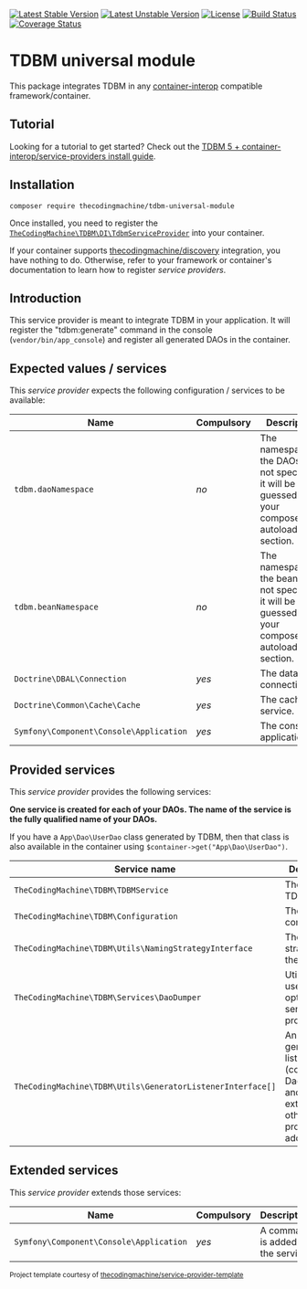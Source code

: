 [![Latest Stable Version](https://poser.pugx.org/thecodingmachine/tdbm-universal-module/v/stable)](https://packagist.org/packages/thecodingmachine/tdbm-universal-module)
[![Latest Unstable Version](https://poser.pugx.org/thecodingmachine/tdbm-universal-module/v/unstable)](https://packagist.org/packages/thecodingmachine/tdbm-universal-module)
[![License](https://poser.pugx.org/thecodingmachine/tdbm-universal-module/license)](https://packagist.org/packages/thecodingmachine/tdbm-universal-module)
[![Build Status](https://travis-ci.org/thecodingmachine/tdbm-universal-module.svg?branch=master)](https://travis-ci.org/thecodingmachine/tdbm-universal-module)
[![Coverage Status](https://coveralls.io/repos/thecodingmachine/tdbm-universal-module/badge.svg?branch=master&service=github)](https://coveralls.io/github/thecodingmachine/tdbm-universal-module?branch=master)

# TDBM universal module

This package integrates TDBM in any [container-interop](https://github.com/container-interop/service-provider) compatible framework/container.

## Tutorial

Looking for a tutorial to get started? Check out the [TDBM 5 + container-interop/service-providers install guide](https://thecodingmachine.github.io/tdbm/doc/install_service-provider.html).

## Installation

```
composer require thecodingmachine/tdbm-universal-module
```

Once installed, you need to register the [`TheCodingMachine\TDBM\DI\TdbmServiceProvider`](src/DI/TdbmServiceProvider.php) into your container.

If your container supports [thecodingmachine/discovery](https://github.com/thecodingmachine/discovery) integration, you have nothing to do. Otherwise, refer to your framework or container's documentation to learn how to register *service providers*.

## Introduction

This service provider is meant to integrate TDBM in your application.
It will register the "tdbm:generate" command in the console (`vendor/bin/app_console`) and register all generated DAOs in the container.

## Expected values / services

This *service provider* expects the following configuration / services to be available:

| Name                                    | Compulsory | Description                            |
|-----------------------------------------|------------|----------------------------------------|
| `tdbm.daoNamespace`                     | *no*       | The namespace of the DAOs. If not specified, it will be guessed from your composer.json autoload section.  |
| `tdbm.beanNamespace`                    | *no*       | The namespace of the beans. If not specified, it will be guessed from your composer.json autoload section. |
| `Doctrine\DBAL\Connection`              | *yes*      | The database connection. |
| `Doctrine\Common\Cache\Cache`           | *yes*      | The cache service. |
| `Symfony\Component\Console\Application` | *yes*      | The console application. |

## Provided services

This *service provider* provides the following services:

**One service is created for each of your DAOs. The name of the service is the fully qualified name of your DAOs.**

If you have a `App\Dao\UserDao` class generated by TDBM, then that class is also available in the container using `$container->get("App\Dao\UserDao")`.

| Service name                | Description                          |
|-----------------------------|--------------------------------------|
| `TheCodingMachine\TDBM\TDBMService`              | The TDBMService  |
| `TheCodingMachine\TDBM\Configuration`              | The TDBM configuration  |
| `TheCodingMachine\TDBM\Utils\NamingStrategyInterface`              | The naming strategy for the beans  |
| `TheCodingMachine\TDBM\Services\DaoDumper`              | Utility class used to optimize the service provider  |
| `TheCodingMachine\TDBM\Utils\GeneratorListenerInterface[]` | An array of generator listeners (contains the DaoDumper and can be extended by other providers to add more). |

## Extended services

This *service provider* extends those services:

| Name                                    | Compulsory | Description                       |
|-----------------------------------------|------------|-----------------------------------|
| `Symfony\Component\Console\Application` | *yes*      | A command is added to the service |


<small>Project template courtesy of <a href="https://github.com/thecodingmachine/service-provider-template">thecodingmachine/service-provider-template</a></small>
